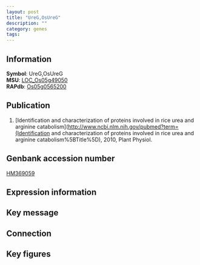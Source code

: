 ```yaml
---
layout: post
title: "UreG,OsUreG"
description: ""
category: genes
tags: 
---
```


## Information
__Symbol__: UreG,OsUreG  
__MSU__: [LOC_Os05g49050](http://rice.plantbiology.msu.edu/cgi-bin/ORF_infopage.cgi?orf=LOC_Os05g49050)  
__RAPdb__: [Os05g0565200](http://rapdb.dna.affrc.go.jp/viewer/gbrowse_details/irgsp1?name=Os05g0565200)  

## Publication
1. [Identification and characterization of proteins involved in rice urea and arginine catabolism](http://www.ncbi.nlm.nih.gov/pubmed?term=(Identification and characterization of proteins involved in rice urea and arginine catabolism%5BTitle%5D), 2010, Plant Physiol.

## Genbank accession number
[HM369059](http://www.ncbi.nlm.nih.gov/nuccore/HM369059)

## Expression information

## Key message

## Connection

## Key figures


